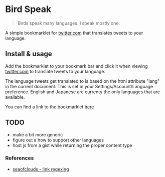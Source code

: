 # Bird Speak

> Birds speak many languages. I speak mostly one.

A simple bookmarklet for  [twitter.com](http://www.twitter.com/) that translates tweets to your language.


## Install & usage

Add the bookmarklet to your bookmark bar and click it when viewing  [twitter.com](http://www.twitter.com/) to translate tweets
to your language. 

The language tweets get translated to is based on the html attribute "lang" in the current document. This is set in your Settings/Account/Language preference. English and Japanese are currenty the only languages that are available.

You can find a link to the bookmarklet [here](http://bird-speak.github.com/softprops) 

## TODO
 * make a bit more generic
 * figure out a how to support other languages
 * host js from a gist while returning the proper content type


### References
 * [seaofclouds - link regexing](http://github.com/seaofclouds/tweet/tree/master)